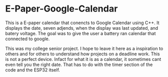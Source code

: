 # E-Paper-Google-Calendar

This is a E-paper calendar that conencts to Google Calendar using C++. It displays the date, seven adjends, when the display was last updated, and batery voltage. 
The goal was to give the user a battery ran calendar that connected to google. 

This was my college senior project. I hope to leave it here as a inspiration to others and for others to understand how projects on a deadline work. This is not a perfect device. Infact for what it is as a calendar, it sometimes cant even tell you the right date. That has to do with the timer section of the code and the ESP32 itself.
